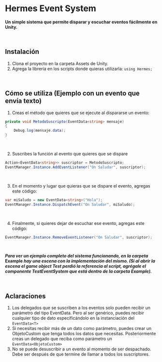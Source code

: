 # Hermes Event System

**Un simple sistema que permite disparar y escuchar eventos fácilmente en Unity.**

&nbsp;

## Instalación

1. Clona el proyecto en la carpeta Assets de Unity.
2. Agrega la librería en los scripts donde quieras utilizarla: `using Hermes;`

&nbsp;

## Cómo se utiliza (Ejemplo con un evento que envía texto)

1. Creas el método que quieres que se ejecute al dispararse un evento:

```cs
private void MetodoSuscripto(EventData<string> mensaje)
{
    Debug.log(mensaje.data);
}
```

&nbsp; 
 
2. Suscribes la función al evento que quieres que se dispare

```cs
Action<EventData<string>> suscriptor = MetodoSuscripto;
EventManager.Instance.AddEventListener("On Saludar", suscriptor);
```

&nbsp;
 
3. En el momento y lugar que quieras que se dispare el evento, agregas este código:

```cs
var miSaludo = new EventData<string>("Hola");
EventManager.Instance.DispatchEvent("On Saludar", miSaludo);
```

&nbsp;
 
4. Finalmente, si quieres dejar de escuchar ese evento, agregas este código:

```cs
EventManager.Instance.RemoveEventListener("On Saludar", suscriptor);
```

&nbsp;

**_Para ver un ejemplo completo del sistema funcionando, en la carpeta_ Example _hay una escena con la implementación del mismo. (Si al abrir la escena el game object Test perdió la referencia al script, agrégale el componente TestEventSystem que está dentro de la carpeta Example)._**

&nbsp;

## Aclaraciones

1. Los delegados que se suscriben a los eventos solo pueden recibir un parámetro del tipo EventData. Pero al ser genérico, puedes recibir cualquier tipo de dato especificándolo en la instanciación del `EventData<T>`
2. Si necesitas recibir más de un dato como parámetro, puedes crear un ObjetoCustom que tenga todos los datos que necesitas. Posteriormente creas un delegado que reciba como parámetro un `EventData<ObjetoCustom>`
3. No se puede desuscribir a un evento al momento de ser despachado. Debe ser después de que termine de llamar a todos los suscriptores.
